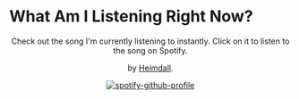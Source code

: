 # What Am I Listening Right Now?

<div align="center">

Check out the song I'm currently listening to instantly. Click on it to listen to the song on Spotify.

by <a href="https://heimdalls.space">Heimdall</a>.

[![spotify-github-profile](https://spotify-github-profile.kittinanx.com/api/view?uid=ps3jyelec8p9sxp3hcmpoeznb&cover_image=true&theme=default&show_offline=true&background_color=121212&interchange=false&bar_color=53b14f&bar_color_cover=true)](https://spotify-github-profile.vercel.app/api/view?uid=ps3jyelec8p9sxp3hcmpoeznb&redirect=true)

</div>
